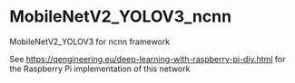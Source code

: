 # MobileNetV2_YOLOV3_ncnn
MobileNetV2_YOLOV3 for ncnn framework

See https://qengineering.eu/deep-learning-with-raspberry-pi-diy.html for the Raspberry Pi implementation of this network
